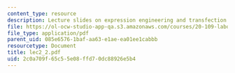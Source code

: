 ```yaml
---
content_type: resource
description: Lecture slides on expression engineering and transfection.
file: https://ol-ocw-studio-app-qa.s3.amazonaws.com/courses/20-109-laboratory-fundamentals-in-biological-engineering-fall-2007/2c0a709f65c55e08ffd70dc88926e5b4_lec2_2.pdf
file_type: application/pdf
parent_uid: 085e6576-1baf-aa63-e1ae-ea01ee1cabbb
resourcetype: Document
title: lec2_2.pdf
uid: 2c0a709f-65c5-5e08-ffd7-0dc88926e5b4
---
```

